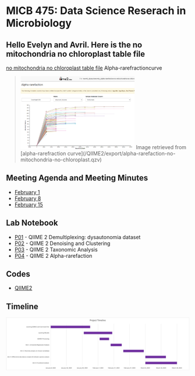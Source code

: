 # MICB 475: Data Science Reserach in Microbiology

## Hello Evelyn and Avril. Here is the no mitochondria no chloroplast table file ##
[no mitochondria no chloroplast table file](/QIIME2/export/alpha-rarefaction-no-mitochondria-no-chloroplast.qzv)
Alpha-rarefractioncurve
> <img src="/QIIME2/figures/alpha-rarefaction-no-mitochondria-no-chloroplast.png" height="200">
> Image retrieved from [alpha-rarefraction curve](/QIIME2/export/alpha-rarefaction-no-mitochondria-no-chloroplast.qzv)

## Meeting Agenda and Meeting Minutes ##
* [February 1](/meeting_minutes/Feb_1.md)
* [February 8](/meeting_minutes/Feb_8.md)
* [February 15](/meeting_minutes/Feb_15.md)

## Lab Notebook ##
* [P01](/Notebook/P01.md) - QIIME 2 Demultiplexing: dysautonomia dataset
* [P02](/Notebook/P02.md) - QIIME 2 Denoising and Clustering
* [P03](/Notebook/P02.md) - QIIME 2 Taxonomic Analysis
* [P04](/Notebook/P04.md) - QIIME 2 Alpha-rarefaction

## Codes ##
* [QIIME2](/QIIME2/QIIME2_codes.txt)

## Timeline ##
<img src="/meeting_minutes/micb_475_timeline.png" >
